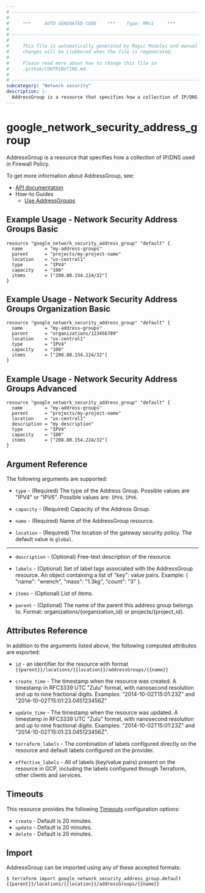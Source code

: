```yaml
---
# ----------------------------------------------------------------------------
#
#     ***     AUTO GENERATED CODE    ***    Type: MMv1     ***
#
# ----------------------------------------------------------------------------
#
#     This file is automatically generated by Magic Modules and manual
#     changes will be clobbered when the file is regenerated.
#
#     Please read more about how to change this file in
#     .github/CONTRIBUTING.md.
#
# ----------------------------------------------------------------------------
subcategory: "Network security"
description: |-
  AddressGroup is a resource that specifies how a collection of IP/DNS used in Firewall Policy.
---
```


# google\_network\_security\_address\_group

AddressGroup is a resource that specifies how a collection of IP/DNS used in Firewall Policy.


To get more information about AddressGroup, see:

* [API documentation](https://cloud.google.com/traffic-director/docs/reference/network-security/rest/v1beta1/organizations.locations.addressGroups)
* How-to Guides
    * [Use AddressGroups](https://cloud.google.com/vpc/docs/use-address-groups-firewall-policies)

## Example Usage - Network Security Address Groups Basic


```hcl
resource "google_network_security_address_group" "default" {
  name        = "my-address-groups"
  parent      = "projects/my-project-name"
  location    = "us-central1"
  type        = "IPV4"
  capacity    = "100"
  items       = ["208.80.154.224/32"]
}
```
## Example Usage - Network Security Address Groups Organization Basic


```hcl
resource "google_network_security_address_group" "default" {
  name        = "my-address-groups"
  parent      = "organizations/123456789"
  location    = "us-central1"
  type        = "IPV4"
  capacity    = "100"
  items       = ["208.80.154.224/32"]
}
```
## Example Usage - Network Security Address Groups Advanced


```hcl
resource "google_network_security_address_group" "default" {
  name        = "my-address-groups"
  parent      = "projects/my-project-name"
  location    = "us-central1"
  description = "my description"
  type        = "IPV4"
  capacity    = "100"
  items       = ["208.80.154.224/32"]
}
```

## Argument Reference

The following arguments are supported:


* `type` -
  (Required)
  The type of the Address Group. Possible values are "IPV4" or "IPV6".
  Possible values are: `IPV4`, `IPV6`.

* `capacity` -
  (Required)
  Capacity of the Address Group.

* `name` -
  (Required)
  Name of the AddressGroup resource.

* `location` -
  (Required)
  The location of the gateway security policy.
  The default value is `global`.


- - -


* `description` -
  (Optional)
  Free-text description of the resource.

* `labels` -
  (Optional)
  Set of label tags associated with the AddressGroup resource.
  An object containing a list of "key": value pairs. Example: { "name": "wrench", "mass": "1.3kg", "count": "3" }.

* `items` -
  (Optional)
  List of items.

* `parent` -
  (Optional)
  The name of the parent this address group belongs to. Format: organizations/{organization_id} or projects/{project_id}.


## Attributes Reference

In addition to the arguments listed above, the following computed attributes are exported:

* `id` - an identifier for the resource with format `{{parent}}/locations/{{location}}/addressGroups/{{name}}`

* `create_time` -
  The timestamp when the resource was created.
  A timestamp in RFC3339 UTC "Zulu" format, with nanosecond resolution and up to nine fractional digits.
  Examples: "2014-10-02T15:01:23Z" and "2014-10-02T15:01:23.045123456Z"

* `update_time` -
  The timestamp when the resource was updated.
  A timestamp in RFC3339 UTC "Zulu" format, with nanosecond resolution and up to nine fractional digits.
  Examples: "2014-10-02T15:01:23Z" and "2014-10-02T15:01:23.045123456Z".

* `terraform_labels` -
  The combination of labels configured directly on the resource
   and default labels configured on the provider.

* `effective_labels` -
  All of labels (key/value pairs) present on the resource in GCP, including the labels configured through Terraform, other clients and services.


## Timeouts

This resource provides the following
[Timeouts](https://developer.hashicorp.com/terraform/plugin/sdkv2/resources/retries-and-customizable-timeouts) configuration options:

- `create` - Default is 20 minutes.
- `update` - Default is 20 minutes.
- `delete` - Default is 20 minutes.

## Import


AddressGroup can be imported using any of these accepted formats:

```
$ terraform import google_network_security_address_group.default {{parent}}/locations/{{location}}/addressGroups/{{name}}
```

